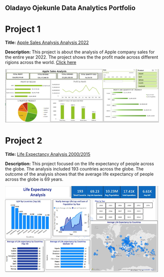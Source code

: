 ## Oladayo Ojekunle Data Analytics Portfolio
# Project 1

**Title:** [Apple Sales Analysis Analysis 2022](https://github.com/dayodata/Data_Analytics/tree/main)

**Description:** This project is about the analysis of Apple company sales for the entire year 2022. The project shows the the profit made across different rigions across the world. [Click here](https://github.com/dayodata/Data_Analytics/tree/main)

![Apple_Sales_Analysis](Apple_Sales_Analysis.jpeg)


# Project 2

**Title:** [Life Expectancy Analysis 2000/2015](https://github.com/dayodata/Data_Analytics/tree/main)

**Description:** This project focused on the life expectancy of people across the globe. The analysis included 193 countries across the globe. The outcome of the analysis shows that the average life expectancy of people across the globe is 69 years.

![LIfe_Expectancy_Analysis](LIfe_Expectancy_Analysis.jpeg)

